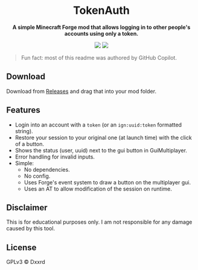 <div align="center">

# TokenAuth
**A simple Minecraft Forge mod that allows logging in to other people's accounts using only a token.**

![](https://img.shields.io/badge/MC--VERSION-FORGE_1.8.9-0?style=for-the-badge)
![](https://img.shields.io/github/downloads/DxxxxY/TokenAuth/total?style=for-the-badge)

</div>

> Fun fact: most of this readme was authored by GitHub Copilot.

## Download
Download from [Releases](https://github.com/Dxxrd/TokenAuth/) and drag that into your mod folder.

## Features
- Login into an account with a `token` (or an `ign:uuid:token` formatted string).
- Restore your session to your original one (at launch time) with the click of a button.
- Shows the status (user, uuid) next to the gui button in GuiMultiplayer.
- Error handling for invalid inputs.
- Simple:
    - No dependencies.
    - No config.
    - Uses Forge's event system to draw a button on the multiplayer gui.
    - Uses an AT to allow modification of the session on runtime.
    
## Disclaimer
This is for educational purposes only. I am not responsible for any damage caused by this tool.

## License
GPLv3 © Dxxrd
